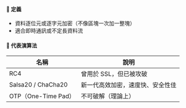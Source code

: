 #### 🔸 定義

- 資料逐位元或逐字元加密（不像區塊一次加一整塊）
- 適合即時通訊或不定長資料流

#### 🔸 代表演算法

|名稱|說明|
|---|---|
|RC4|曾用於 SSL，但已被攻破|
|Salsa20 / ChaCha20|新一代高效加密，速度快、安全性佳|
|OTP（One-Time Pad）|不可破解（理論上）|
